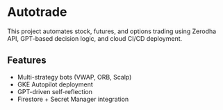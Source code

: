# Autotrade

This project automates stock, futures, and options trading using Zerodha API, GPT-based decision logic, and cloud CI/CD deployment.

## Features
- Multi-strategy bots (VWAP, ORB, Scalp)
- GKE Autopilot deployment
- GPT-driven self-reflection
- Firestore + Secret Manager integration
